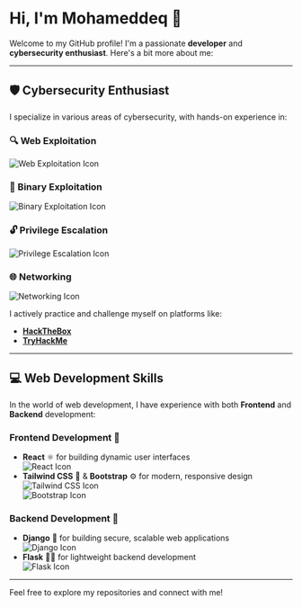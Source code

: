 # Hi, I'm Mohameddeq 👋

Welcome to my GitHub profile! I'm a passionate **developer** and **cybersecurity enthusiast**. Here's a bit more about me:

---

## 🛡️ Cybersecurity Enthusiast

I specialize in various areas of cybersecurity, with hands-on experience in:

### 🔍 Web Exploitation  
![Web Exploitation Icon]([https://img.icons8.com/external-flat-juicy-fish/50/ffffff/hacker](https://img.icons8.com/?size=100&id=5503&format=png&color=000000))

### 🧩 Binary Exploitation  
![Binary Exploitation Icon](https://img.icons8.com/external-flat-juicy-fish/50/ffffff/binary-code.png)

### 🔓 Privilege Escalation  
![Privilege Escalation Icon](https://img.icons8.com/external-flat-juicy-fish/50/ffffff/lock.png)

### 🌐 Networking  
![Networking Icon](https://img.icons8.com/external-flat-juicy-fish/50/ffffff/network.png)

I actively practice and challenge myself on platforms like:
- [**HackTheBox**](https://www.hackthebox.eu/)
- [**TryHackMe**](https://tryhackme.com/)

---

## 💻 Web Development Skills

In the world of web development, I have experience with both **Frontend** and **Backend** development:

### Frontend Development 🌿

- **React** ⚛️ for building dynamic user interfaces  
  ![React Icon](https://img.icons8.com/external-flat-juicy-fish/50/ffffff/react-native.png)
- **Tailwind CSS** 🌿 & **Bootstrap** ⚙️ for modern, responsive design  
  ![Tailwind CSS Icon](https://img.icons8.com/external-flat-juicy-fish/50/ffffff/tailwind-css.png)  
  ![Bootstrap Icon](https://img.icons8.com/external-flat-juicy-fish/50/ffffff/bootstrap.png)

### Backend Development 🐍

- **Django** 🐍 for building secure, scalable web applications  
  ![Django Icon](https://img.icons8.com/external-flat-juicy-fish/50/ffffff/django.png)
- **Flask** 🦸‍♂️ for lightweight backend development  
  ![Flask Icon](https://img.icons8.com/external-flat-juicy-fish/50/ffffff/flask.png)

---

Feel free to explore my repositories and connect with me!
